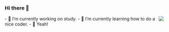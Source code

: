 ### Hi there 👋

<!--
**JaydenHD/JaydenHD** is a ✨ _special_ ✨ repository because its `README.md` (this file) appears on your GitHub profile.

Here are some ideas to get you started:
-->
<img align="right" src="https://github-readme-stats.vercel.app/api?username=jaydenhd&show_icons=true&icon_color=ad0d52&text_color=24292e&bg_color=ffffff&hide_title=true" />
- 🔭 I’m currently working on study.
- 🌱 I’m currently learning how to do a nice coder.
- 👯 Yeah!

